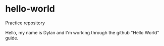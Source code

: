 # hello-world
Practice repository

Hello, my name is Dylan and I'm working through the github "Hello World" guide.
